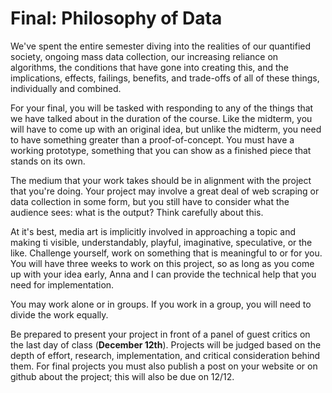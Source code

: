 # Final: Philosophy of Data

We've spent the entire semester diving into the realities of our quantified society, ongoing mass data collection, our increasing reliance on algorithms, the conditions that have gone into creating this, and the implications, effects, failings, benefits, and trade-offs of all of these things, individually and combined.

For your final, you will be tasked with responding to any of the things that we have talked about in the duration of the course. Like the midterm, you will have to come up with an original idea, but unlike the midterm, you need to have something greater than a proof-of-concept. You must have a working prototype, something that you can show as a finished piece that stands on its own. 

The medium that your work takes should be in alignment with the project that you're doing. Your project may involve a great deal of web scraping or  data collection in some form, but you still have to consider what the audience sees: what is the output? Think carefully about this. 

At it's best, media art is implicitly involved in approaching a topic and making ti visible, understandably, playful, imaginative, speculative, or the like. Challenge yourself, work on something that is meaningful to or for you. You will have three weeks to work on this project, so as long as you come up with your idea early, Anna and I can provide the technical help that you need for implementation. 

You may work alone or in groups. If you work in a group, you will need to divide the work equally. 

Be prepared to present your project in front of a panel of guest critics on the last day of class (**December 12th**). Projects will be judged based on the depth of effort, research, implementation, and critical consideration behind them. For final projects you must also publish a post on your website or on github about the project; this will also be due on 12/12. 

